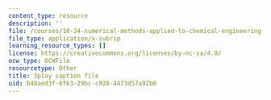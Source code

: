 ```yaml
---
content_type: resource
description: ''
file: /courses/10-34-numerical-methods-applied-to-chemical-engineering-fall-2015/b48aed3f6f6329bcc9284473d57a92b0_LHBQ5Z4CtwA.srt
file_type: application/x-subrip
learning_resource_types: []
license: https://creativecommons.org/licenses/by-nc-sa/4.0/
ocw_type: OCWFile
resourcetype: Other
title: 3play caption file
uid: b48aed3f-6f63-29bc-c928-4473d57a92b0
---
```

